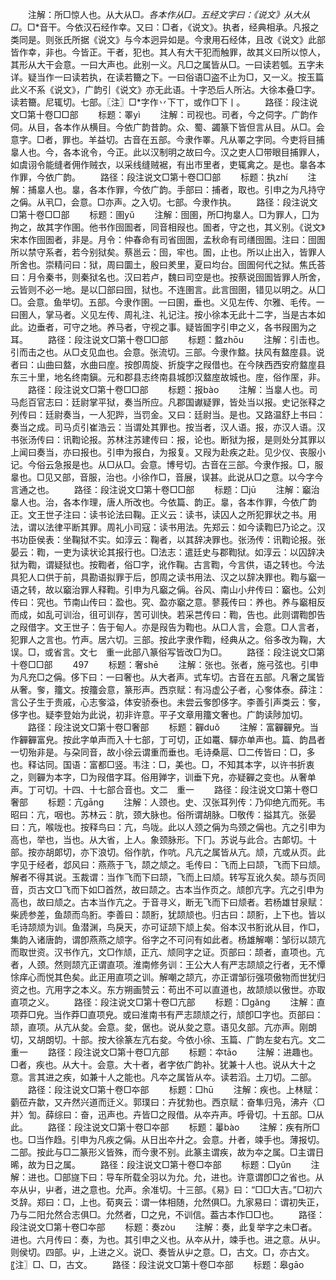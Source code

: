 <!-- { "loadSidebar": true } -->
　　注解：所□惊人也。从大从□*。各本作从□。五经文字曰：《说文》从大从□*。□*音干。今依汉石经作幸。又曰：□者，《说文》。执者，经典相承。凡报之类同是。则张氏所据《说文》与今本迥异如是。今隶用石经体，且改《说文》此部皆作幸，非也。今皆正。干者，犯也。其人有大干犯而触罪，故其义曰所以惊人，其形从大干会意。一曰大声也。此别一义。凡□之属皆从□。一曰读若瓠。五字未详。疑当作一曰读若执，在读若籋之下。一曰俗语□盗不止为□，又一义。按玉篇此义不系《说文》，广韵引《说文》亦无此语。十字恐后人所沾。大徐本叠□字。读若籋。尼辄切。七部。〖注〗□*字作丷下丅，或作□下丨。
　　路径：段注说文□第十卷□□部
　　标题：睪yì
　　注解：司视也。司者，今之伺字。广韵作伺。从目，各本作从横目。今依广韵昔韵。众、蜀、蠲篆下皆但言从目。从□。会意字。□者，罪也。羊益切。古音在五部。今隶作睪。凡从睪之字同。今吏将目捕辠人也。今，各本讹令，今正。此以汉制明之故曰今。汉之吏人□带眼目捕罪人，如虞诩令能缝者佣作贼衣，以采线缝贼裾，有出市里者，吏辄禽之。是也。辠各本作罪，今依广韵。
　　路径：段注说文□第十卷□□部
　　标题：执zhí
　　注解：捕辠人也。辠，各本作罪，今依广韵。手部曰：捕者，取也。引申之为凡持守之偁。从丮□，会意。□亦声。之入切。七部。今隶作执。
　　路径：段注说文□第十卷□□部
　　标题：圉yǔ
　　注解：囹圉，所□拘辠人。□为罪人，囗为拘之，故其字作圉。他书作囹圄者，同音相叚也。圄者，守之也，其义别。《说文》宋本作囹圄者，非是。月令：仲春命有司省囹圄，孟秋命有司缮囹圄。注曰：囹圄所以禁守系者，若今别狱矣。蔡邕云：囹，牢也。圄，止也。所以止出入，皆罪人所舍也。崇精问曰：狱，周曰圜土，殷曰羑里，夏曰均台。囹圄何代之狱。焦氏荅曰：月令秦书，则秦狱名也。汉曰若卢，魏曰司空是也。按蔡说囹圄皆罪人所舍，云皆则不必一地。是以囗部曰囹，狱也。不连圉言。此言囹圉，错见以明之。从囗□。会意。鱼举切。五部。今隶作圉。一曰圉，垂也。义见左传、尔雅、毛传。一曰圉人，掌马者。义见左传、周礼注、礼记注。按小徐本无此十二字，当是古本如此。边垂者，可守之地。养马者，守视之事。疑皆圄字引申之义，各书叚圉为之耳。
　　路径：段注说文□第十卷□□部
　　标题：盩zhōu
　　注解：引击也。引而击之也。从□攴见血也。会意。张流切。三部。今隶作盩。扶风有盩庢县。说者曰：山曲曰盩，水曲曰庢。按卽周旋、折旋字之叚借也。在今陕西西安府盩庢县东三十里，地名终南鎭。元和郡县志终南县城卽汉盩庢故城也。庢，俗作厔，非。
　　路径：段注说文□第十卷□□部
　　标题：报bào
　　注解：当辠人也。司马彪百官志曰：廷尉掌平狱，奏当所应。凡郡国谳疑罪，皆处当以报。史记张释之列传曰：廷尉奏当，一人犯跸，当罚金。又曰：廷尉当。是也。又路温舒上书曰：奏当之成。司马贞引崔浩云：当谓处其罪也。按当者，汉人语。报，亦汉人语。汉书张汤传曰：讯鞫论报。苏林注苏建传曰：报，论也。断狱为报，是则处分其罪以上闻曰奏当，亦曰报也。引申为报白，为报复。又叚为赴疾之赴。见少仪、丧服小记。今俗云急报是也。从□从□。会意。博号切。古音在三部。今隶作报。□，服辠也。□见又部，音服，治也。小徐作□，音展，误甚。此说从□之意。以今字今言通之也。
　　路径：段注说文□第十卷□□部
　　标题：□jū
　　注解：竆治辠人也。治，各本作理，唐人所改也。今依篇、韵正。辠，各本作罪，今依广韵正。文王世子注曰：读书论法曰鞠。正义云：读书，读囚人之所犯罪状之书。用法，谓以法律平断其罪。周礼小司寇：读书用法。先郑云：如今读鞫巳乃论之。汉书功臣侯表：坐鞠狱不实。如淳云：鞠者，以其辞决罪也。张汤传：讯鞫论报。张晏云：鞫，一吏为读状论其报行也。□法志：遣廷史与郡鞫狱。如淳云：以囚辞决狱为鞫，谓疑狱也。按鞫者，俗□字，讹作鞠。古言鞫，今言供，语之转也。今法具犯人口供于前，具勘语拟罪于后，卽周之读书用法、汉之以辞决罪也。鞫与竆一语之转，故以竆治罪人释鞫。引申为凡竆之偁。谷风、南山小弁传曰：竆也。公刘传曰：究也。节南山传曰：盈也。究、盈亦竆之意。蓼莪传曰：养也。养与竆相反而成，如乱可训治，徂可训存，苦可训快。若采芑传曰：鞫，告也。此则谓鞫卽告之叚借字。文王世子：告于甸人。亦是叚告为鞫也。从□人言，会意。□人言者，犯罪人之言也。竹声。居六切。三部。按此字隶作鞫，经典从之。俗多改为鞠，大误。□，或省言。文七　重一此部八篆俗写皆改□为□。
　　路径：段注说文□第十卷□□部
　　497
　　标题：奢shē
　　注解：张也。张者，施弓弦也。引申为凡充□之偁。侈下曰：一曰奢也。从大者声。式车切。古音在五部。凡奢之属皆从奢。奓，籒文。按籒会意，篆形声。西京赋：有冯虚公子者，心奓体泰。薛注：言公子生于贵戚，心志奓溢，体安骄泰也。未尝云奓卽侈字。李善引声类云：奓，侈字也。疑李登始为此说，初非许意。平子文章用籒文奢也。广韵读陟加切。
　　路径：段注说文□第十卷□奢部
　　标题：奲duǒ
　　注解：富奲奲皃。当作奲奲富皃。按此字单声而入十七部，丁可切，正如鼍、驒亦单声也。篇、韵昌者一切殆非是。与朶同音，故小徐云谓重而垂也。毛诗桑扈、□二传皆曰：□，多也。释诂同。国语：富都□竖。韦注：□，美也。□，不知其本字，以许书折衷之，则奲为本字，□为叚借字耳。俗用亸字，训垂下皃，亦疑奲之变也。从奢单声。丁可切。十四、十七部合音也。文二　重一
　　路径：段注说文□第十卷□奢部
　　标题：亢ɡānɡ
　　注解：人颈也。史、汉张耳列传：乃仰绝亢而死。韦昭曰：亢，咽也。苏林云：肮，颈大脉也。俗所谓胡脉。□敬传：搤其亢。张晏曰：亢，喉咙也。按释鸟曰：亢，鸟咙。此以人颈之偁为鸟颈之偁也。亢之引申为高也，举也，当也。从大省，上人。象颈脉形。下冂。苏说与此合。古郞切。十部。按亦胡郞切，亦下浪切。俗作肮，作吭。凡亢之属皆从亢。颃，亢或从页。此字见于经者，邶风曰：燕燕于飞，颉之颃之。毛传曰：飞而上曰颉，飞而下曰颃。解者不得其说。玉裁谓：当作飞而下曰颉，飞而上曰颃。转写互讹久矣。颉与页同音，页古文□飞而下如□首然，故曰颉之。古本当作页之。颃卽亢字。亢之引申为高也，故曰颃之。古本当作亢之。于音寻义，断无飞而下曰颃者。若杨雄甘泉赋：柴虒参差，鱼颉而鸟胻。李善曰：颉胻，犹颉颃也。归古曰：颉胻，上下也。皆以毛诗颉颃为训。鱼潜渊，鸟戾天，亦可证颉下颃上矣。俗本汉书胻讹从目，作□，集韵入诸唐韵，谓卽燕燕之颃字。俗字之不可问有如此者。杨雄解嘲：邹衍以颉亢而取世资。汉书作亢，文□作颃，正亢、颃同字之证。页部曰：颉者，直项也。亢者，人颈。然则颉亢正谓直项。淮南修务训：王公大人有严志颉颃之行者，无不憛悇痒心而悦其色矣。此正用直项之训。解嘲之颉亢，亦正谓邹衍强项傲物而世犹归资之也。亢用字之本义。东方朔画赞云：苟出不可以直道也，故颉颃以傲世。亦取直项之义。
　　路径：段注说文□第十卷□亢部
　　标题：□ɡǎnɡ
　　注解：直项莽□皃。当作莽□直项皃。或曰淮南书有严志颉颃之行，颃卽□字也。页部曰：颉，直项。从亢从夋。会意。夋，倨也。说从夋之意。语见夂部。亢亦声。刚朗切，又胡朗切。十部。按大徐篆左亢右夋。今依小徐、玉篇、广韵左夋右亢。文二　重一
　　路径：段注说文□第十卷□亢部
　　标题：夲tāo
　　注解：进趣也。□者，疾也。从大十。会意。大十者，者字依广韵补。犹兼十人也。说从大十之意。言其进之疾，如兼十人之能也。凡夲之属皆从夲。读若滔。土刀切。二部。
　　路径：段注说文□第十卷□夲部
　　标题：□hū
　　注解：疾也。上林赋：藰莅卉歙，又卉然兴道而迁义。郭璞曰：卉犹勃也。西京赋：奋隼归凫，沸卉〈□并〉訇。薛综曰：奋，迅声也。卉皆□之叚借。从夲卉声。呼骨切。十五部。□从此。
　　路径：段注说文□第十卷□夲部
　　标题：曓bào
　　注解：疾有所□也。□当作趋。引申为凡疾之偁。从日出夲廾之。会意。廾者，竦手也。薄报切。二部。按此与□二篆形义皆殊，而今隶不别。此篆主谓疾，故为夲之属。□主谓日晞，故为日之属。
　　路径：段注说文□第十卷□夲部
　　标题：□yǔn
　　注解：进也。□部旞下曰：导车所载全羽以为允。允，进也。许意谓卽□之省也。从夲从屮，屮者，进之意也。允声。余准切。十三部。《易》曰：“□□大吉。”□初六爻辞。郑曰：□，上也。荀爽云：谓一体相随，允然俱□。九家易曰：谓初失正，乃与二阳允然合志俱□。允然者，□之皃，不训信。葢古本作□□也。
　　路径：段注说文□第十卷□夲部
　　标题：奏zòu
　　注解：奏，此复举字之未□者。进也。六月传曰：奏，为也。其引申之义也。从夲从廾，竦手也。进之意。从屮。则侯切。四部。屮，上进之义。说□、奏皆从屮之意。□，古文。□，亦古文。〖注〗□、□，古文。
　　路径：段注说文□第十卷□夲部
　　标题：皋ɡāo
